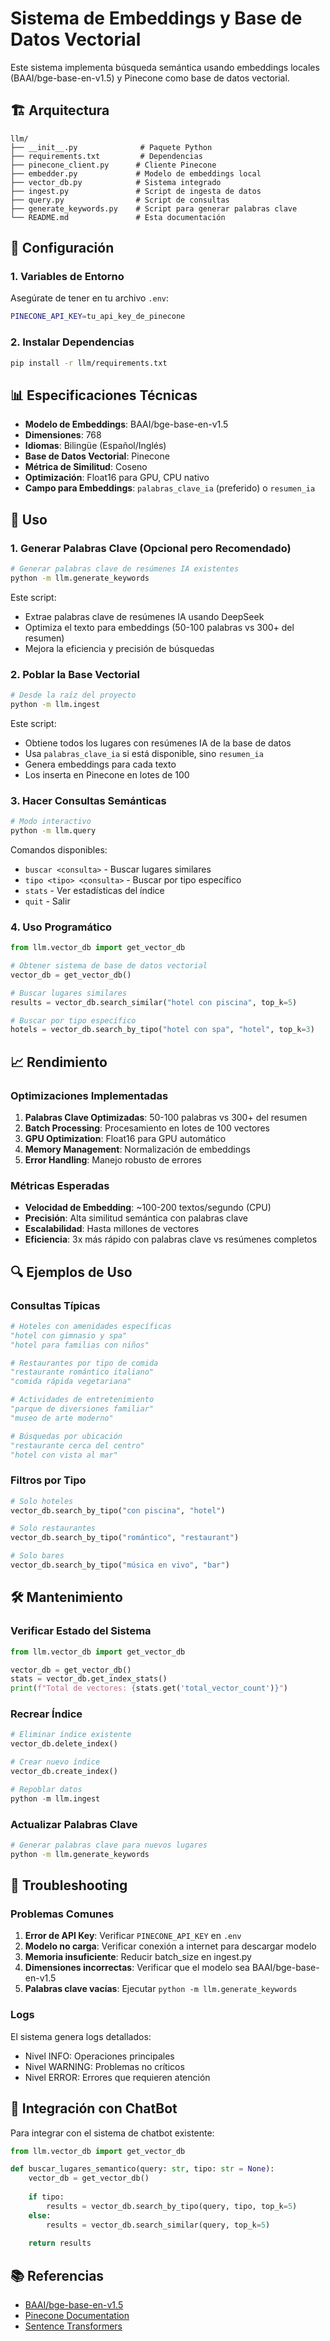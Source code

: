 # Sistema de Embeddings y Base de Datos Vectorial

Este sistema implementa búsqueda semántica usando embeddings locales (BAAI/bge-base-en-v1.5) y Pinecone como base de datos vectorial.

## 🏗️ Arquitectura

```
llm/
├── __init__.py              # Paquete Python
├── requirements.txt         # Dependencias
├── pinecone_client.py      # Cliente Pinecone
├── embedder.py             # Modelo de embeddings local
├── vector_db.py            # Sistema integrado
├── ingest.py               # Script de ingesta de datos
├── query.py                # Script de consultas
├── generate_keywords.py    # Script para generar palabras clave
└── README.md               # Esta documentación
```

## 🚀 Configuración

### 1. Variables de Entorno

Asegúrate de tener en tu archivo `.env`:
```bash
PINECONE_API_KEY=tu_api_key_de_pinecone
```

### 2. Instalar Dependencias

```bash
pip install -r llm/requirements.txt
```

## 📊 Especificaciones Técnicas

- **Modelo de Embeddings**: BAAI/bge-base-en-v1.5
- **Dimensiones**: 768
- **Idiomas**: Bilingüe (Español/Inglés)
- **Base de Datos Vectorial**: Pinecone
- **Métrica de Similitud**: Coseno
- **Optimización**: Float16 para GPU, CPU nativo
- **Campo para Embeddings**: `palabras_clave_ia` (preferido) o `resumen_ia`

## 🔧 Uso

### 1. Generar Palabras Clave (Opcional pero Recomendado)

```bash
# Generar palabras clave de resúmenes IA existentes
python -m llm.generate_keywords
```

Este script:
- Extrae palabras clave de resúmenes IA usando DeepSeek
- Optimiza el texto para embeddings (50-100 palabras vs 300+ del resumen)
- Mejora la eficiencia y precisión de búsquedas

### 2. Poblar la Base Vectorial

```bash
# Desde la raíz del proyecto
python -m llm.ingest
```

Este script:
- Obtiene todos los lugares con resúmenes IA de la base de datos
- Usa `palabras_clave_ia` si está disponible, sino `resumen_ia`
- Genera embeddings para cada texto
- Los inserta en Pinecone en lotes de 100

### 3. Hacer Consultas Semánticas

```bash
# Modo interactivo
python -m llm.query
```

Comandos disponibles:
- `buscar <consulta>` - Buscar lugares similares
- `tipo <tipo> <consulta>` - Buscar por tipo específico
- `stats` - Ver estadísticas del índice
- `quit` - Salir

### 4. Uso Programático

```python
from llm.vector_db import get_vector_db

# Obtener sistema de base de datos vectorial
vector_db = get_vector_db()

# Buscar lugares similares
results = vector_db.search_similar("hotel con piscina", top_k=5)

# Buscar por tipo específico
hotels = vector_db.search_by_tipo("hotel con spa", "hotel", top_k=3)
```

## 📈 Rendimiento

### Optimizaciones Implementadas

1. **Palabras Clave Optimizadas**: 50-100 palabras vs 300+ del resumen
2. **Batch Processing**: Procesamiento en lotes de 100 vectores
3. **GPU Optimization**: Float16 para GPU automático
4. **Memory Management**: Normalización de embeddings
5. **Error Handling**: Manejo robusto de errores

### Métricas Esperadas

- **Velocidad de Embedding**: ~100-200 textos/segundo (CPU)
- **Precisión**: Alta similitud semántica con palabras clave
- **Escalabilidad**: Hasta millones de vectores
- **Eficiencia**: 3x más rápido con palabras clave vs resúmenes completos

## 🔍 Ejemplos de Uso

### Consultas Típicas

```python
# Hoteles con amenidades específicas
"hotel con gimnasio y spa"
"hotel para familias con niños"

# Restaurantes por tipo de comida
"restaurante romántico italiano"
"comida rápida vegetariana"

# Actividades de entretenimiento
"parque de diversiones familiar"
"museo de arte moderno"

# Búsquedas por ubicación
"restaurante cerca del centro"
"hotel con vista al mar"
```

### Filtros por Tipo

```python
# Solo hoteles
vector_db.search_by_tipo("con piscina", "hotel")

# Solo restaurantes
vector_db.search_by_tipo("romántico", "restaurant")

# Solo bares
vector_db.search_by_tipo("música en vivo", "bar")
```

## 🛠️ Mantenimiento

### Verificar Estado del Sistema

```python
from llm.vector_db import get_vector_db

vector_db = get_vector_db()
stats = vector_db.get_index_stats()
print(f"Total de vectores: {stats.get('total_vector_count')}")
```

### Recrear Índice

```python
# Eliminar índice existente
vector_db.delete_index()

# Crear nuevo índice
vector_db.create_index()

# Repoblar datos
python -m llm.ingest
```

### Actualizar Palabras Clave

```bash
# Generar palabras clave para nuevos lugares
python -m llm.generate_keywords
```

## 🐛 Troubleshooting

### Problemas Comunes

1. **Error de API Key**: Verificar `PINECONE_API_KEY` en `.env`
2. **Modelo no carga**: Verificar conexión a internet para descargar modelo
3. **Memoria insuficiente**: Reducir batch_size en ingest.py
4. **Dimensiones incorrectas**: Verificar que el modelo sea BAAI/bge-base-en-v1.5
5. **Palabras clave vacías**: Ejecutar `python -m llm.generate_keywords`

### Logs

El sistema genera logs detallados:
- Nivel INFO: Operaciones principales
- Nivel WARNING: Problemas no críticos
- Nivel ERROR: Errores que requieren atención

## 🔄 Integración con ChatBot

Para integrar con el sistema de chatbot existente:

```python
from llm.vector_db import get_vector_db

def buscar_lugares_semantico(query: str, tipo: str = None):
    vector_db = get_vector_db()
    
    if tipo:
        results = vector_db.search_by_tipo(query, tipo, top_k=5)
    else:
        results = vector_db.search_similar(query, top_k=5)
    
    return results
```

## 📚 Referencias

- [BAAI/bge-base-en-v1.5](https://huggingface.co/BAAI/bge-base-en-v1.5)
- [Pinecone Documentation](https://docs.pinecone.io/)
- [Sentence Transformers](https://www.sbert.net/) 